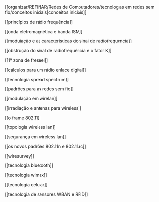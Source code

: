 [[organizar/REFINAR/Redes de Computadores/tecnologias em redes sem fio/conceitos iniciais|conceitos iniciais]]

  

[[princípios de rádio frequência]]

[[onda eletromagnética e banda ISM]]

[[modulação e as características do sinal de radiofrequência]]

[[obstrução do sinal de radiofrequência e o fator K]]

[[1ª zona de fresnel]]

[[cálculos para um rádio enlace digital]]

[[tecnologia spread spectrum]]

[[padrões para as redes sem fio]]

[[modulação em wirelan]]

[[irradiação e antenas para wireless]]

[[o frame 802.11]]

[[topologia wireless lan]]

[[segurança em wireless lan]]

[[os novos padrões 802.11n e 802.11ac]]

[[wiresurvey]]

[[tecnologia bluetooth]]

[[tecnologia wimax]]

[[tecnologia celular]]

[[tecnologia de sensores WBAN e RFID]]